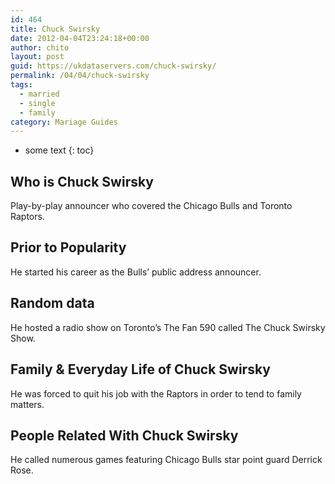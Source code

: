 ```yaml
---
id: 464
title: Chuck Swirsky
date: 2012-04-04T23:24:18+00:00
author: chito
layout: post
guid: https://ukdataservers.com/chuck-swirsky/
permalink: /04/04/chuck-swirsky  
tags:
  - married
  - single
  - family
category: Mariage Guides
---
```


* some text
{: toc}


## Who is  Chuck Swirsky
                  
                  
                  
Play-by-play announcer who covered the Chicago Bulls and Toronto Raptors.
                  
                
                
                
## Prior to Popularity 
                  
                  
                  
He started his career as the Bulls&#8217; public address announcer.
                  
                
                
                
## Random data 
                  
                  
                  
He hosted a radio show on Toronto&#8217;s The Fan 590 called The Chuck Swirsky Show.
                  
                
                
                
## Family & Everyday Life of Chuck Swirsky
                  
                  
                  
He was forced to quit his job with the Raptors in order to tend to family matters.
                  
                
                
                
## People Related With  Chuck Swirsky
                  
                  
                  
He called numerous games featuring Chicago Bulls star point guard Derrick Rose.
                  
                
              
            
          
          
          
    
    
  
